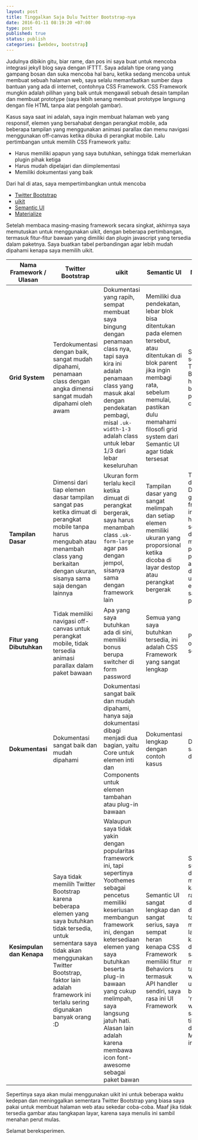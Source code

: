 ```yaml
---
layout: post
title: Tinggalkan Saja Dulu Twitter Bootstrap-nya
date: 2016-01-11 08:19:20 +07:00
type: post
published: true
status: publish
categories: [webdev, bootstrap]
---
```


Judulnya dibikin gitu, biar rame, dan pos ini saya buat untuk mencoba integrasi jekyll blog saya dengan IFTTT. Saya adalah tipe orang yang gampang bosan dan suka mencoba hal baru, ketika sedang mencoba untuk membuat sebuah halaman web, saya selalu memanfaatkan sumber daya bantuan yang ada di internet, contohnya CSS Framework. CSS Framework mungkin adalah pilihan yang baik untuk mengawali sebuah desain tampilan dan membuat prototype (saya lebih senang membuat prototype langsung dengan file HTML tanpa alat pengolah gambar).
 
Kasus saya saat ini adalah, saya ingin membuat halaman web yang responsif, elemen yang bersahabat dengan perangkat mobile, ada beberapa tampilan yang menggunakan animasi parallax dan menu navigasi menggunakan off-canvas ketika dibuka di perangkat mobile. Lalu pertimbangan untuk memilih CSS Framework yaitu:

* Harus memiliki apapun yang saya butuhkan, sehingga tidak memerlukan plugin pihak ketiga
* Harus mudah dipelajari dan diimplementasi
* Memiliki dokumentasi yang baik

Dari hal di atas, saya mempertimbangkan untuk mencoba

* [Twitter Bootstrap](http://getbootstrap.com/)
* [uikit](http://getuikit.com/)
* [Semantic UI](http://semantic-ui.com/)
* [Materialize](http://materializecss.com/)

Setelah membaca masing-masing framework secara singkat, akhirnya saya memutuskan untuk menggunakan uikit, dengan beberapa pertimbangan, termasuk fitur-fitur bawaan yang dimiliki dan plugin javascript yang tersedia dalam paketnya. Saya buatkan tabel perbandingan agar lebih mudah dipahami kenapa saya memilih uikit.

| Nama Framework / Ulasan | Twitter Bootstrap | uikit | Semantic UI | Materialize |
|---|---|---|---|---|
| **Grid System** | Terdokumentasi dengan baik, sangat mudah dipahami, penamaan class dengan angka dimensi sangat mudah dipahami oleh awam | Dokumentasi yang rapih, sempat membuat saya bingung dengan penamaan class nya, tapi saya kira ini adalah penamaan class yang masuk akal dengan pendekatan pembagi, misal `.uk-width-1-3` adalah class untuk lebar 1/3 dari lebar keseluruhan | Memiliki dua pendekatan, lebar blok bisa ditentukan pada elemen tersebut, atau ditentukan di blok parent jika ingin membagi rata, sebelum memulai, pastikan dulu memahami filosofi grid system dari Semantic UI agar tidak tersesat | Sama seperti Twitter Bootstrap, hanya berbeda penamaan class saja|
| **Tampilan Dasar** | Dimensi dari tiap elemen dasar tampilan sangat pas ketika dimuat di perangkat mobile tanpa harus mengubah atau menambah class yang berkaitan dengan ukuran, sisanya sama saja dengan lainnya | Ukuran form terlalu kecil ketika dimuat di perangkat bergerak, saya harus menambah class `.uk-form-large` agar pas dengan jempol, sisanya sama dengan framework lain | Tampilan dasar yang sangat melimpah dan setiap elemen memiliki ukuran yang proporsional ketika dicoba di layar destop atau perangkat bergerak | Terinspirasi dari Material Design milik google, framework ini memiliki hampir semua desain material pada perangkat android dengan ukuran elemen yang sangat proporsional |
| **Fitur yang Dibutuhkan** | Tidak memiliki navigasi off-canvas untuk perangkat mobile, tidak tersedia animasi parallax dalam paket bawaan | Apa yang saya butuhkan ada di sini, memiliki bonus berupa switcher di form password | Semua yang saya butuhkan tersedia, ini adalah CSS Framework yang sangat lengkap | Parallax, off-canvas, semua ada |
| **Dokumentasi** | Dokumentasi sangat baik dan mudah dipahami | Dokumentasi sangat baik dan mudah dipahami, hanya saja dokumentasi dibagi menjadi dua bagian, yaitu Core untuk elemen inti dan Components untuk elemen tambahan atau plug-in bawaan | Dokumentasi lengkap dengan contoh kasus | Dokumentasi sangat baik dan ringkas |
| **Kesimpulan dan Kenapa** | Saya tidak memilih Twitter Bootstrap karena beberapa elemen yang saya butuhkan tidak tersedia, untuk sementara saya tidak akan menggunakan Twitter Bootstrap, faktor lain adalah framework ini terlalu sering digunakan banyak orang :D | Walaupun saya tidak yakin dengan popularitas framework ini, tapi sepertinya Yoothemes sebagai pencetus memiliki keseriusan membangun framework ini, dengan ketersediaan elemen yang saya butuhkan beserta plug-in bawaan yang cukup melimpah, saya langsung jatuh hati. Alasan lain adalah karena membawa icon font-awesome sebagai paket bawan | Semantic UI sangat lengkap dan sangat serius, saya sempat heran kenapa CSS Framework memiliki fitur Behaviors termasuk API handler sendiri, saya rasa ini UI Framework | Saya sangat suka dengan desain material karena lebih rapih dibanding desain tampilan mobile yang lain, tapi karena pada dasarnya saya ingin membuat tampilan web secara umum, bukan 'mobile web/app', saya tinggalkan dulu Materialize ini |

Sepertinya saya akan mulai menggunakan uikit ini untuk beberapa waktu kedepan dan meninggalkan sementara Twitter Bootstrap yang biasa saya pakai untuk membuat halaman web atau sekedar coba-coba. Maaf jika tidak tersedia gambar atau tangkapan layar, karena saya menulis ini sambil menahan perut mulas.

Selamat bereksperimen.
